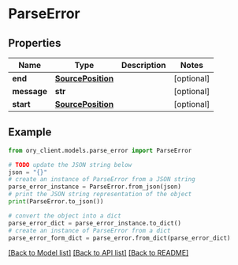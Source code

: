 # ParseError


## Properties

Name | Type | Description | Notes
------------ | ------------- | ------------- | -------------
**end** | [**SourcePosition**](SourcePosition.md) |  | [optional] 
**message** | **str** |  | [optional] 
**start** | [**SourcePosition**](SourcePosition.md) |  | [optional] 

## Example

```python
from ory_client.models.parse_error import ParseError

# TODO update the JSON string below
json = "{}"
# create an instance of ParseError from a JSON string
parse_error_instance = ParseError.from_json(json)
# print the JSON string representation of the object
print(ParseError.to_json())

# convert the object into a dict
parse_error_dict = parse_error_instance.to_dict()
# create an instance of ParseError from a dict
parse_error_form_dict = parse_error.from_dict(parse_error_dict)
```
[[Back to Model list]](../README.md#documentation-for-models) [[Back to API list]](../README.md#documentation-for-api-endpoints) [[Back to README]](../README.md)


